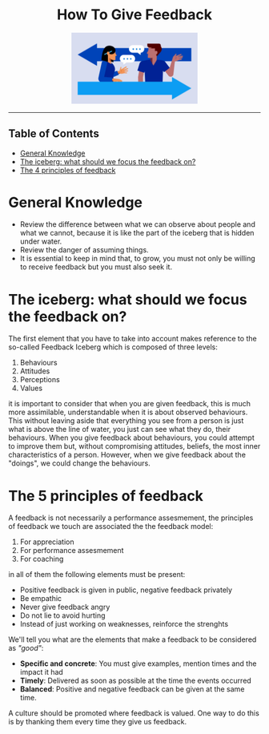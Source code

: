 <div align = "center">
  <h1> How To Give Feedback </h1>
</div>

<div align = "center">
  <img
    src = "./assets/feedback-logo.png"
    width = "50%"
    alt = "nodejs-logo" />
</div>

<hr>

## Table of Contents

- [General Knowledge](#general-knowledge)
- [The iceberg: what should we focus the feedback on?](#the-iceberg-what-should-we-focus-the-feedback-on)
- [The 4 principles of feedback](#the-four-principles-of-feedback)

# General Knowledge

- Review the difference between what we can observe about people and what we cannot, because it is like the part of the iceberg that is hidden under water.
- Review the danger of assuming things.
- It is essential to keep in mind that, to grow, you must not only be willing to receive feedback but you must also seek it.

# The iceberg: what should we focus the feedback on?

The first element that you have to take into account makes reference to the so-called Feedback Iceberg which is composed of three levels:

1. Behaviours
2. Attitudes
3. Perceptions
4. Values

it is important to consider that when you are given feedback, this is much more assimilable, understandable when it is about observed behaviours. This without leaving aside that everything you see from a person is just what is above the line of water, you just can see what they do, their behaviours. When you give feedback about behaviours, you could attempt to improve them but, without compromising attitudes, beliefs, the most inner characteristics of a person. However, when we give feedback about the "doings", we could change the behaviours.

# The 5 principles of feedback

A feedback is not necessarily a performance assesmement, the principles of feedback we touch are associated the the feedback model:

1. For appreciation
2. For performance assesmement
3. For coaching

in all of them the following elements must be present:

- Positive feedback is given in public, negative feedback privately
- Be empathic
- Never give feedback angry
- Do not lie to avoid hurting
- Instead of just working on weaknesses, reinforce the strenghts

We'll tell you what are the elements that make a feedback to be considered as _"good"_:

- **Specific and concrete**: You must give examples, mention times and the impact it had
- **Timely**: Delivered as soon as possible at the time the events occurred
- **Balanced**: Positive and negative feedback can be given at the same time.

A culture should be promoted where feedback is valued. One way to do this is by thanking them every time they give us feedback.
